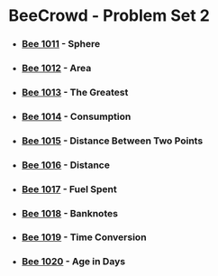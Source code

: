 # BeeCrowd - Problem Set 2

- ### [Bee 1011](https://judge.beecrowd.com/en/problems/view/1011) - Sphere

- ### [Bee 1012](https://judge.beecrowd.com/en/problems/view/1012) - Area

- ### [Bee 1013](https://judge.beecrowd.com/en/problems/view/1013) - The Greatest

- ### [Bee 1014](https://judge.beecrowd.com/en/problems/view/1014) - Consumption

- ### [Bee 1015](https://judge.beecrowd.com/en/problems/view/1015) - Distance Between Two Points

- ### [Bee 1016](https://judge.beecrowd.com/en/problems/view/1016) - Distance

- ### [Bee 1017](https://judge.beecrowd.com/en/problems/view/1017) - Fuel Spent

- ### [Bee 1018](https://judge.beecrowd.com/en/problems/view/1018) - Banknotes

- ### [Bee 1019](https://judge.beecrowd.com/en/problems/view/1019) - Time Conversion

- ### [Bee 1020](https://judge.beecrowd.com/en/problems/view/1020) - Age in Days